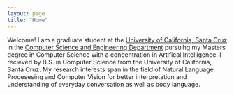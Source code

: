```yaml
---
layout: page
title: "Home"
---
```


Welcome! I am a graduate student at the [University of California, Santa Cruz](https://www.ucsc.edu/) in the [Computer Science and Engineering Department](https://engineering.ucsc.edu/departments/computer-science-and-engineering) pursuihg my Masters degree in Computer Science with a concentration in Artifical Intelligence. I recieved by B.S. in Computer Science from the University of California, Santa Cruz. My research interests span in the field of Natural Language Procesesing and Computer Vision for better interpretation and understanding of everyday conversation as well as body language. 
